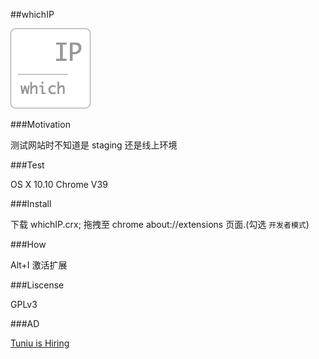 ##whichIP

![whichIP](screenshots/whichIP128.png)

###Motivation

测试网站时不知道是 staging 还是线上环境

###Test

OS X 10.10 Chrome V39

###Install

下载 whichIP.crx; 拖拽至 chrome about://extensions 页面.(勾选 `开发者模式`)

###How

Alt+I 激活扩展

###Liscense

GPLv3


###AD

[Tuniu is Hiring](http://tuniu.zhiye.com/)


